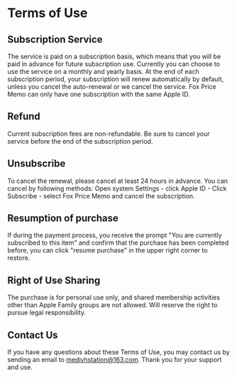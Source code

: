 # Terms of Use

## Subscription Service

The service is paid on a subscription basis, which means that you will be paid in advance for future subscription use. Currently you can choose to use the service on a monthly and yearly basis. At the end of each subscription period, your subscription will renew automatically by default, unless you cancel the auto-renewal or we cancel the service. Fox Price Memo can only have one subscription with the same Apple ID.

## Refund

Current subscription fees are non-refundable. Be sure to cancel your service before the end of the subscription period.

## Unsubscribe

To cancel the renewal, please cancel at least 24 hours in advance. You can cancel by following methods: Open system Settings - click Apple ID - Click Subscribe - select Fox Price Memo and cancel the subscription.

## Resumption of purchase

If during the payment process, you receive the prompt "You are currently subscribed to this item" and confirm that the purchase has been completed before, you can click "resume purchase" in the upper right corner to restore.

## Right of Use Sharing

The purchase is for personal use only, and shared membership activities other than Apple Family groups are not allowed. Will reserve the right to pursue legal responsibility.

## Contact Us

If you have any questions about these Terms of Use, you may contact us by sending an email to medivhstation@163.com. Thank you for your support and use.